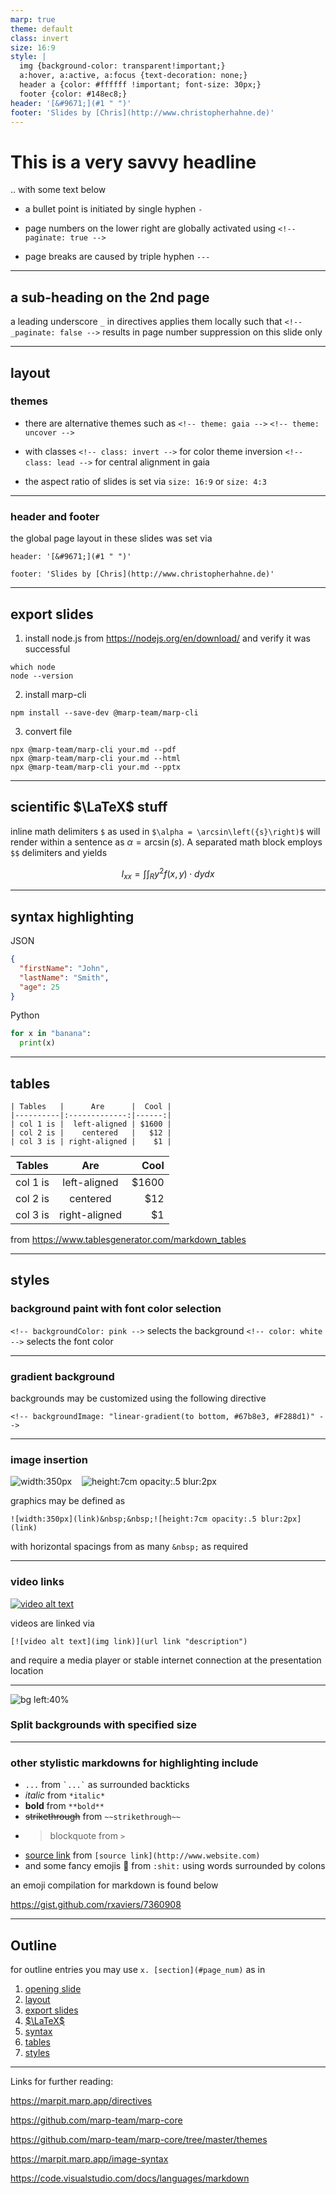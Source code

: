 ```yaml
---
marp: true
theme: default
class: invert
size: 16:9
style: |
  img {background-color: transparent!important;}
  a:hover, a:active, a:focus {text-decoration: none;}
  header a {color: #ffffff !important; font-size: 30px;}
  footer {color: #148ec8;}
header: '[&#9671;](#1 " ")'
footer: 'Slides by [Chris](http://www.christopherhahne.de)'
---
```


# This is a very savvy headline

.. with some text below

- a bullet point is initiated by single hyphen `-`
<!-- paginate: true -->
- page numbers on the lower right are globally activated using
`<!-- paginate: true -->`

- page breaks are caused by triple hyphen `---`

---

## a sub-heading on the 2nd page

<!-- _paginate: false -->
a leading underscore `_` in directives applies them locally such that
`<!-- _paginate: false -->` 
results in page number suppression on this slide only

---
## layout
### themes

- there are alternative themes such as
`<!-- theme: gaia -->`
`<!-- theme: uncover -->`

- with classes
`<!-- class: invert -->` for color theme inversion
`<!-- class: lead -->` for central alignment in gaia

- the aspect ratio of slides is set via 
`size: 16:9` or `size: 4:3`

---

### header and footer

the global page layout in these slides was set via 

```
header: '[&#9671;](#1 " ")'

footer: 'Slides by [Chris](http://www.christopherhahne.de)'
```

---

## export slides

1. install node.js from https://nodejs.org/en/download/ and verify it was successful
```
which node
node --version
```

2. install marp-cli
```
npm install --save-dev @marp-team/marp-cli
```

3. convert file
```
npx @marp-team/marp-cli your.md --pdf
npx @marp-team/marp-cli your.md --html
npx @marp-team/marp-cli your.md --pptx
```

---


## scientific $\LaTeX$ stuff

inline math delimiters `$` as used in `$\alpha = \arcsin\left({s}\right)$` will render within a sentence as $\alpha = \arcsin\left({s}\right)$. A separated math block employs `$$` delimiters and yields

$$ I_{xx}=\int\int_Ry^2f(x,y)\cdot{}dydx $$

---

## syntax highlighting

JSON
```json
{
  "firstName": "John",
  "lastName": "Smith",
  "age": 25
}
```

Python
```python
for x in "banana":
  print(x)
```

---

## tables

```
| Tables   |      Are      |  Cool |
|----------|:-------------:|------:|
| col 1 is |  left-aligned | $1600 |
| col 2 is |    centered   |   $12 |
| col 3 is | right-aligned |    $1 |
```

| Tables   |      Are      |  Cool |
|----------|:-------------:|------:|
| col 1 is |  left-aligned | $1600 |
| col 2 is |    centered   |   $12 |
| col 3 is | right-aligned |    $1 |

from https://www.tablesgenerator.com/markdown_tables

---
<!-- backgroundColor: pink -->
<!-- color: white -->

## styles
### background paint with font color selection

`<!-- backgroundColor: pink -->` selects the background
`<!-- color: white -->` selects the font color

---

<!-- backgroundImage: "linear-gradient(to bottom, #67b8e3, #F288d1)" -->
<!-- color: white -->

### gradient background

backgrounds may be customized using the following directive

`<!-- backgroundImage: "linear-gradient(to bottom, #67b8e3, #F288d1)" -->`

---

### image insertion

![width:350px](https://upload.wikimedia.org/wikipedia/commons/6/65/Aurelia-aurita-3-0049.jpg) &nbsp; &nbsp;![height:7cm opacity:.5 blur:2px](https://upload.wikimedia.org/wikipedia/commons/6/65/Aurelia-aurita-3-0049.jpg)

graphics may be defined as

`![width:350px](link)&nbsp;&nbsp;![height:7cm opacity:.5 blur:2px](link)`

with horizontal spacings from as many `&nbsp;` as required

---

### video links

[![video alt text](http://img.youtube.com/vi/jNQXAC9IVRw/0.jpg)](http://www.youtube.com/watch?v=jNQXAC9IVRw?t=35s "resist to click")

videos are linked via 

`[![video alt text](img link)](url link "description")`

and require a media player or stable internet connection at the presentation location

---

![bg left:40%](https://upload.wikimedia.org/wikipedia/commons/4/4b/Everest_kalapatthar_crop.jpg)

### Split backgrounds with specified size

---

<!-- 
backgroundImage:
backgroundColor:
color:
-->

### other stylistic markdowns for highlighting include

- `...` from `` `...` `` as surrounded backticks
- *italic* from `*italic*`
- **bold** from `**bold**`
- ~~strikethrough~~ from `~~strikethrough~~`
- > blockquote from `>`
- [source link](https://www.website.com) from `[source link](http://www.website.com)`
- and some fancy emojis :shit: from `:shit:` using words surrounded by colons

an emoji compilation for markdown is found below

https://gist.github.com/rxaviers/7360908


---

## Outline

for outline entries you may use `x. [section](#page_num)` as in

1. [opening slide](#1 "opening slide")
2. [layout](#3 "layout")
3. [export slides](#5 "export slides")
4. [$\LaTeX$](#6 "LaTeX")
5. [syntax](#7 "syntax")
6. [tables](#8 "tables")
7. [styles](#9 "styles")

---

Links for further reading:

https://marpit.marp.app/directives

https://github.com/marp-team/marp-core

https://github.com/marp-team/marp-core/tree/master/themes

https://marpit.marp.app/image-syntax

https://code.visualstudio.com/docs/languages/markdown